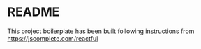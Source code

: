 # README

This project boilerplate has been built following instructions from https://jscomplete.com/reactful